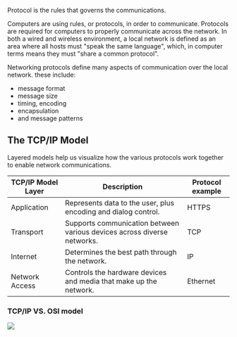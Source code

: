 Protocol is the rules that governs the communications.

Computers are using rules, or protocols, in order to communicate. Protocols are required for computers to properly communicate across the network. In both a wired and wireless environment, a local network is defined as an area where all hosts must "speak the same language", which, in computer terms means they must "share a common protocol".

Networking protocols define many aspects of communication over the local network. these include:
- message format
- message size
- timing, encoding
- encapsulation
- and message patterns

## The TCP/IP Model

Layered models help us visualize how the various protocols work together to enable network communications.

| TCP/IP Model Layer | Description | Protocol example |
| ---- | ---- | ---- |
| Application | Represents data to the user, plus encoding and dialog control. | HTTPS |
| Transport | Supports communication between various devices across diverse networks. | TCP |
| Internet | Determines the best path through the network. | IP |
| Network Access | Controls the hardware devices and media that make up the network. | Ethernet |

### TCP/IP VS. OSI model

![](https://i.imgur.com/qI2smm3.png)

